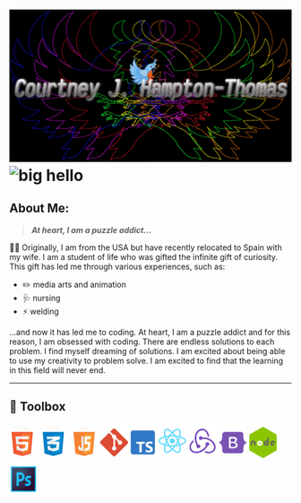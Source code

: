 # ![Blue jaye Banner](/assets/LogoBackground2.png) <img src="https://raw.githubusercontent.com/gist/Prince-Shivaram/3ace2c813ca49546f3f5f20cd03a2d3e/raw/6058e76860d16ee29df949da3166b3653959318f/hello.gif" alt="big hello" height="150" width="100%"/>

## About Me:

> **_At heart, I am a puzzle addict..._**

🏳️‍🌈 Originally, I am from the USA but have recently relocated to Spain with my wife. I am a student of life who was gifted the infinite gift of curiosity. This gift has led me through various experiences, such as:

- ✏️ media arts and animation
- 🩺 nursing
- ⚡ welding

...and now it has led me to coding. At heart, I am a puzzle addict and for this reason, I am obsessed with coding. There are endless solutions to each problem. I find myself dreaming of solutions. I am excited about being able to use my creativity to problem solve. I am excited to find that the learning in this field will never end.

---

## 🧰 Toolbox

<img src="/assets/HTMLlogo.png" alt="Html logo" width="50px"/> <img src="/assets/CSSlogo.png" alt="Css logo" width="50px"> <img src="/assets/JSlogo.png" alt="JavaScript Logo" width="50px"/> <img src="/assets/gitlogo.png" alt="git logo" width="50px"/><img src="/assets/TSlogo.png" alt="typescript logo" width="50px"/> <img src="/assets/Reactlogo.png" alt="react logo" width="50px"/> <img src="/assets/Reduxlogo.png" alt="redux logo" width="50px"/> <img src="/assets/Bootstraplogo.png" alt="bootstrap logo" width="50px"/> <img src="/assets/nodejslogo.png" alt="node.js logo" width="50px"/> <img src="/assets/Photoshoplogo.png" alt="Photoshop logo" width="50px"/>

<!--
**Champtont/Champtont** is a ✨ _special_ ✨ repository because its `README.md` (this file) appears on your GitHub profile.

Here are some ideas to get you started:

- 🔭 I’m currently working on ...
- 🌱 I’m currently learning ...
- 👯 I’m looking to collaborate on ...
- 🤔 I’m looking for help with ...
- 💬 Ask me about ...
- 📫 How to reach me: ...
- 😄 Pronouns: ...
- ⚡ Fun fact: ...
-->
